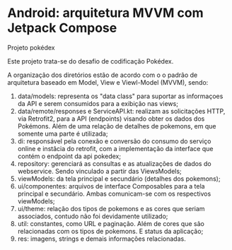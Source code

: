 # Android: arquitetura MVVM com Jetpack Compose
Projeto pokédex

Este projeto trata-se do desafio de codificação Pokédex.

A organização dos diretórios estão de acordo com o o padrão de arquitetura baseado em Model, View e Viewl-Model (MVVM), sendo:
1) data/models: representa os "data class" para suportar as informaçoes da API e serem consumidos para a exibição nas views;
2) data/remote/responses e ServiceAPI.kt: realizam as solicitações HTTP, via Retrofit2, para a API (endpoints) visando obter os dados dos Pokémons. Além de uma relação de detalhes de pokemons, em que somente uma parte é utilizada;
3) di: responsável pela conexão e conversão do consumo do serviço online e instâcia do retrofit, com a implementação da interface que contém o endpoint da api pokedex;
4) repository: gerenciará as consultas e as atualizações de dados do webservice. Sendo vinculado a partir das ViewsModels;
5) viewModels: da tela principal e secundário (detalhes dos pokemons);
6) ui/componentes: arquivos de interface Composables para a tela principal e secundário. Ambas comunicam-se com os respectivos viewModels;
7) ui/theme: relação dos tipos de pokemons e as cores que seriam associados, contudo não foi devidamente utilizado; 
8) util: constantes, como URL e paginação. Além de cores que são relacionadas com os tipos de pokemons. E status da aplicação;
9) res: imagens, strings e demais informações relacionadas.

